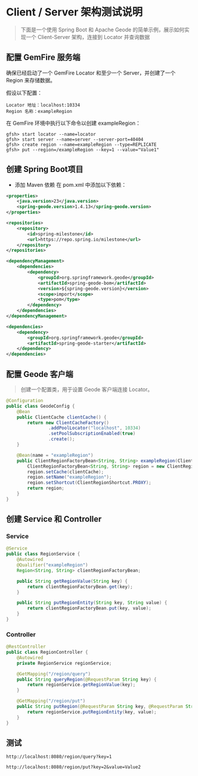 # Client / Server 架构测试说明

> 下面是一个使用 Spring Boot 和 Apache Geode 的简单示例，展示如何实现一个 Client-Server 架构，连接到 Locator 并查询数据

## 配置 GemFire 服务端  

确保已经启动了一个 GemFire Locator 和至少一个 Server，并创建了一个 Region 来存储数据。

假设以下配置：
```text
Locator 地址：localhost:10334
Region 名称：exampleRegion
```

在 GemFire 环境中执行以下命令以创建 exampleRegion：

```shell
gfsh> start locator --name=locator
gfsh> start server --name=server --server-port=40404
gfsh> create region --name=exampleRegion --type=REPLICATE
gfsh> put --region=/exampleRegion --key=1 --value="Value1"
```

## 创建 Spring Boot项目

- 添加 Maven 依赖
在 pom.xml 中添加以下依赖：

```xml
<properties>
    <java.version>23</java.version>
    <spring-geode.version>1.4.13</spring-geode.version>
</properties>

<repositories>
    <repository>
        <id>spring-milestone</id>
        <url>https://repo.spring.io/milestone</url>
    </repository>
</repositories>

<dependencyManagement>
    <dependencies>
        <dependency>
            <groupId>org.springframework.geode</groupId>
            <artifactId>spring-geode-bom</artifactId>
            <version>${spring-geode.version}</version>
            <scope>import</scope>
            <type>pom</type>
        </dependency>
    </dependencies>
</dependencyManagement>

<dependencies>
    <dependency>
        <groupId>org.springframework.geode</groupId>
        <artifactId>spring-geode-starter</artifactId>
    </dependency>
</dependencies>
```

## 配置 Geode 客户端

> 创建一个配置类，用于设置 Geode 客户端连接 Locator。

```java
@Configuration
public class GeodeConfig {
    @Bean
    public ClientCache clientCache() {
        return new ClientCacheFactory()
                .addPoolLocator("localhost", 10334)
                .setPoolSubscriptionEnabled(true)
                .create();
    }

    @Bean(name = "exampleRegion")
    public ClientRegionFactoryBean<String, String> exampleRegion(ClientCache clientCache) {
        ClientRegionFactoryBean<String, String> region = new ClientRegionFactoryBean<>();
        region.setCache(clientCache);
        region.setName("exampleRegion");
        region.setShortcut(ClientRegionShortcut.PROXY);
        return region;
    }
}
```

## 创建 Service 和 Controller

### Service

```java
@Service
public class RegionService {
    @Autowired
    @Qualifier("exampleRegion")
    Region<String, String> clientRegionFactoryBean;

    public String getRegionValue(String key) {
        return clientRegionFactoryBean.get(key);
    }

    public String putRegionEntity(String key, String value) {
        return clientRegionFactoryBean.put(key, value);
    }
}
```

### Controller

```java
@RestController
public class RegionController {
    @Autowired
    private RegionService regionService;

    @GetMapping("/region/query")
    public String queryRegion(@RequestParam String key) {
        return regionService.getRegionValue(key);
    }

    @GetMapping("/region/put")
    public String putRegion(@RequestParam String key, @RequestParam String value) {
        return regionService.putRegionEntity(key, value);
    }
}
```

## 测试

```shell
http://localhost:8080/region/query?key=1
```

```shell
http://localhost:8080/region/put?key=2&value=Value2
```







